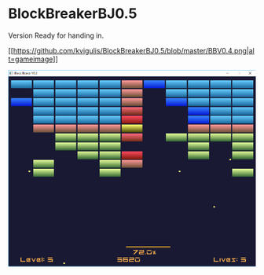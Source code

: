 # BlockBreakerBJ0.5
Version Ready for handing in.

[[https://github.com/kvigulis/BlockBreakerBJ0.5/blob/master/BBV0.4.png|alt=gameimage]]

![Alt text](/BBV0.4.png?raw=true "Optional Title")
